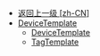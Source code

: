 - [返回上一级 [zh-CN]](zh-CN/)
- [DeviceTemplate](zh-CN/DeviceTemplate/)
  - [DeviceTemplate](zh-CN/DeviceTemplate/DeviceTemplate.md)
  - [TagTemplate](zh-CN/DeviceTemplate/TagTemplate.md)
